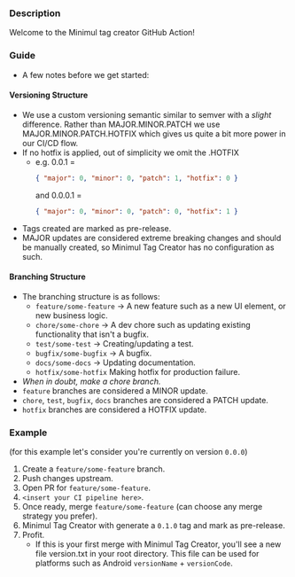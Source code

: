 ### Description

Welcome to the Minimul tag creator GitHub Action!

### Guide

- A few notes before we get started:

#### Versioning Structure

- We use a custom versioning semantic similar to semver with a <i>slight</i> difference. Rather than MAJOR.MINOR.PATCH
  we use MAJOR.MINOR.PATCH.HOTFIX which gives us quite a bit more power in our CI/CD flow.
- If no hotfix is applied, out of simplicity we omit the .HOTFIX
    - e.g. 0.0.1 =
        ```json
        { "major": 0, "minor": 0, "patch": 1, "hotfix": 0 }
        ```
      and 0.0.0.1 =
        ```json
        { "major": 0, "minor": 0, "patch": 0, "hotfix": 1 }
        ```
- Tags created are marked as pre-release.
- MAJOR updates are considered extreme breaking changes and should be manually created, so Minimul Tag Creator has no
  configuration as such.

#### Branching Structure

- The branching structure is as follows:
    - `feature/some-feature` -> A new feature such as a new UI element, or new business logic.
    - `chore/some-chore` -> A dev chore such as updating existing functionality that isn't a bugfix.
    - `test/some-test` -> Creating/updating a test.
    - `bugfix/some-bugfix` -> A bugfix.
    - `docs/some-docs` -> Updating documentation.
    - `hotfix/some-hotfix` Making hotfix for production failure.
- *When in doubt, make a chore branch.*
- `feature` branches are considered a MINOR update.
- `chore`, `test`, `bugfix`, `docs` branches are considered a PATCH update.
- `hotfix` branches are considered a HOTFIX update.

### Example

(for this example let's consider you're currently on version `0.0.0`)

1. Create a `feature/some-feature` branch.
2. Push changes upstream.
3. Open PR for `feature/some-feature`.
4. `<insert your CI pipeline here>`.
5. Once ready, merge `feature/some-feature` (can choose any merge strategy you prefer).
6. Minimul Tag Creator with generate a `0.1.0` tag and mark as pre-release.
6. Profit.
    - If this is your first merge with Minimul Tag Creator, you'll see a new file version.txt in your root directory.
      This file can be used for platforms such as Android `versionName` + `versionCode`.